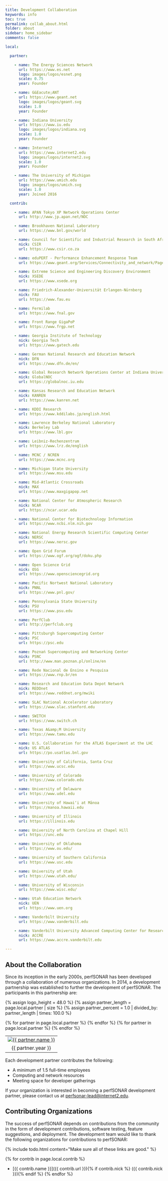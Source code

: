 ```yaml
---
title: Development Collaboration
keywords: info
toc: true
permalink: collab_about.html
folder: about
sidebar: home_sidebar
comments: false

local:

  partner:

    - name: The Energy Sciences Network
      url: https://www.es.net
      logo: images/logos/esnet.png
      scale: 0.75
      year: Founder

    - name: G&Eacute;ANT
      url: https://www.geant.net
      logo: images/logos/geant.svg
      scale: 1.0
      year: Founder

    - name: Indiana University
      url: https://www.iu.edu
      logo: images/logos/indiana.svg
      scale: 1.0
      year: Founder

    - name: Internet2
      url: https://www.internet2.edu
      logo: images/logos/internet2.svg
      scale: 1.0
      year: Founder

    - name: The University of Michigan
      url: https://www.umich.edu
      logo: images/logos/umich.svg
      scale: 1.0
      year: Joined 2016

  contrib:

    - name: APAN Tokyo XP Network Operations Center
      url: http://www.jp.apan.net/NOC

    - name: Brookhaven National Laboratory
      url: https://www.bnl.gov/world

    - name: Council for Scientific and Industrial Research in South Africa
      nick: CSIR
      url: https://www.csir.co.za

    - name: eduPERT - Performance Enhancement Response Team
      url: https://www.geant.org/Services/Connectivity_and_network/Pages/eduPERT.aspx

    - name: Extreme Science and Engineering Discovery Environment
      nick: XSEDE
      url: https://www.xsede.org

    - name: Friedrich-Alexander-Universität Erlangen-Nürnberg
      nick: FAU
      url: https://www.fau.eu

    - name: Fermilab
      url: https://www.fnal.gov

    - name: Front Range GigaPoP
      url: https://www.frgp.net

    - name: Georgia Institute of Technology
      nick: Georgia Tech
      url: https://www.gatech.edu

    - name: German National Research and Education Network
      nick: DFN
      url: https://www.dfn.de/en/

    - name: Global Research Network Operations Center at Indiana University
      nick: GlobalNOC
      url: https://globalnoc.iu.edu

    - name: Kansas Research and Education Network
      nick: KANREN
      url: https://www.kanren.net

    - name: KDDI Research
      url: https://www.kddilabs.jp/english.html

    - name: Lawrence Berkeley National Laboratory
      nick: Berkeley Lab
      url: https://www.lbl.gov

    - name: Leibniz-Rechenzentrum
      url: https://www.lrz.de/english

    - name: MCNC / NCREN
      url: https://www.mcnc.org

    - name: Michigan State University
      url: https://www.msu.edu

    - name: Mid-Atlantic Crossroads
      nick: MAX
      url: https://www.maxgigapop.net

    - name: National Center for Atmospheric Research
      nick: NCAR
      url: https://ncar.ucar.edu

    - name: National Center for Biotechnology Information
      url: https://www.ncbi.nlm.nih.gov

    - name: National Energy Research Scientific Computing Center
      nick: NERSC
      url: https://www.nersc.gov

    - name: Open Grid Forum
      url: https://www.ogf.org/ogf/doku.php

    - name: Open Science Grid
      nick: OSG
      url: https://www.opensciencegrid.org

    - name: Pacific Nortwest National Laboratory
      nick: PNNL
      url: https://www.pnl.gov/

    - name: Pennsylvania State University
      nick: PSU
      url: https://www.psu.edu

    - name: PerfClub
      url: http://perfclub.org

    - name: Pittsburgh Supercomputing Center
      nick: PSC
      url: https://psc.edu

    - name: Poznań Supercomputing and Networking Center
      nick: PSNC
      url: http://www.man.poznan.pl/online/en

    - name: Rede Nacional de Ensino e Pesquisa
      url: https://www.rnp.br/en

    - name: Research and Education Data Depot Network
      nick: REDDnet
      url: https://www.reddnet.org/mwiki

    - name: SLAC National Accelerator Laboratory
      url: https://www.slac.stanford.edu

    - name: SWITCH
      url: https://www.switch.ch

    - name: Texas A&amp;M University
      url: https://www.tamu.edu

    - name: U.S. Collaboration for the ATLAS Experiment at the LHC
      nick: US ATLAS
      url: https://po.usatlas.bnl.gov

    - name: University of California, Santa Cruz
      url: https://www.ucsc.edu

    - name: University of Colorado
      url: https://www.colorado.edu

    - name: University of Delaware
      url: https://www.udel.edu

    - name: University of Hawaiʻi at Mānoa
      url: https://manoa.hawaii.edu

    - name: University of Illinois
      url: https://illinois.edu

    - name: University of North Carolina at Chapel Hill
      url: https://unc.edu

    - name: University of Oklahoma
      url: https://www.ou.edu/

    - name: University of Southern California
      url: https://www.usc.edu

    - name: University of Utah
      url: https://www.utah.edu/

    - name: University of Wisconsin
      url: https://www.wisc.edu/

    - name: Utah Education Network
      nick: UEN
      url: https://www.uen.org

    - name: Vanderbilt University
      url: https://www.vanderbilt.edu

    - name: Vanderbilt University Advanced Computing Center for Research and Education
      nick: ACCRE
      url: https://www.accre.vanderbilt.edu

---
```



## About the Collaboration

Since its inception in the early 2000s, perfSONAR has been developed
through a collaboration of numerous organizations.  In 2014, a
development partnership was established to further the development of
perfSONAR.  The participants in this partnership are:

{% assign logo_height = 48.0 %}
{% assign partner_length = page.local.partner | size %}
{% assign partner_percent = 1.0 | divided_by: partner_length | times: 100.0 %}

<table align="center" width="100%">
  <tr>
{% for partner in page.local.partner %}
    <td width="{{ partner_percent }}%" valign="middle" style="align:center; vertical-align:middle;">
      <center><a href="{{ partner.url }}" target="_blank"><img src="{{ partner.logo }}" alt="{{ partner.name }}" style="height: {{ logo_height | times: partner.scale }}pt;" /></a></center>
    </td>
{% endfor %}
  </tr>

  <tr>
{% for partner in page.local.partner %}
    <td width="{{ partner_percent }}%"><center>{{ partner.year }}</center></td>
{% endfor %}
  </tr>
</table>

Each development partner contributes the following:

 * A minimum of 1.5 full-time employees
 * Computing and network resources
 * Meeting space for developer gatherings

If your organization is interested in becoming a perfSONAR development
partner, please contact us at
[perfsonar-lead@internet2.edu](mailto:perfsonar-lead@internet2.edu).



## Contributing Organizations

The success of perfSONAR depends on contributions from the community
in the form of development contributions, software testing, feature
suggestions, and deployment.  The development team would like to thank
the following organizations for contributions to perfSONAR:

{% include todo.html content="Make sure all of these links are good." %}

{% for contrib in page.local.contrib %}
 * [{{ contrib.name }}]({{ contrib.url }}){% if contrib.nick %} ({{ contrib.nick }}){% endif %}
{% endfor %}
